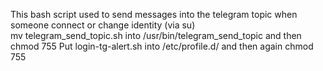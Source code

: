 This bash script used to send messages into the telegram topic when someone connect or change identity (via su)\
mv telegram_send_topic.sh into /usr/bin/telegram_send_topic and then chmod 755
Put login-tg-alert.sh into /etc/profile.d/ and then again chmod 755 
